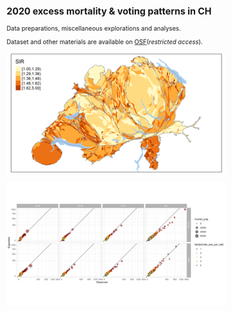 ## 2020 excess mortality & voting patterns in CH

Data preparations, miscellaneous explorations and analyses.  

Dataset and other materials are available on [OSF](https://osf.io/gcxt7/)(*restricted access*).  

![SIR map](https://github.com/RPanczak/ISPM_excess-mortality-voting/blob/main/docs/sir.png)

![SIR scatter](https://github.com/RPanczak/ISPM_excess-mortality-voting/blob/main/docs/oe_scat.png)
